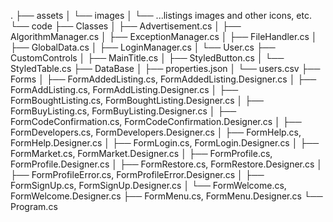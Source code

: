 .
├── assets
│ └── images
│ └── ...listings images and other icons, etc.
└── code
├── Classes
│ ├── Advertisement.cs
│ ├── AlgorithmManager.cs
│ ├── ExceptionManager.cs
│ ├── FileHandler.cs
│ ├── GlobalData.cs
│ ├── LoginManager.cs
│ └── User.cs
├── CustomControls
│ ├── MainTitle.cs
│ ├── StyledButton.cs
│ └── StyledTable.cs
├── DataBase
│ ├── properties.json
│ └── users.csv
├── Forms
│ ├── FormAddedListing.cs, FormAddedListing.Designer.cs
│ ├── FormAddListing.cs, FormAddListing.Designer.cs
│ ├── FormBoughtListing.cs, FormBoughtListing.Designer.cs
│ ├── FormBuyListing.cs, FormBuyListing.Designer.cs
│ ├── FormCodeConfirmation.cs, FormCodeConfirmation.Designer.cs
│ ├── FormDevelopers.cs, FormDevelopers.Designer.cs
│ ├── FormHelp.cs, FormHelp.Designer.cs
│ ├── FormLogin.cs, FormLogin.Designer.cs
│ ├── FormMarket.cs, FormMarket.Designer.cs
│ ├── FormProfile.cs, FormProfile.Designer.cs
│ ├── FormRestore.cs, FormRestore.Designer.cs
│ ├── FormProfileError.cs, FormProfileError.Designer.cs
│ ├── FormSignUp.cs, FormSignUp.Designer.cs
│ └── FormWelcome.cs, FormWelcome.Designer.cs
├── FormMenu.cs, FormMenu.Designer.cs
└── Program.cs
